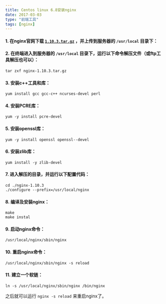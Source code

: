 ```yaml
---
title: Centos linux 6.8安装nginx
date: 2017-03-03
type: "前端工具"
tags: [nginx]
---
```



#### 1. 在nginx官网下载 [`1.10.3.tar.gz`](http://nginx.org/download/nginx-1.10.3.tar.gz) ，并上传到服务器的 `/usr/local` 目录下：


#### 2. 在终端进入到服务器的 `/usr/local` 目录下，运行以下命令解压文件（或ftp工具解压也可以）：
```
tar zxf nginx-1.10.3.tar.gz
```
<!--more-->

#### 3. 安装c++工具和库：
```
yum install gcc gcc-c++ ncurses-devel perl
```

#### 4. 安装PCRE库：
```
yum -y install pcre-devel
```

#### 5. 安装openssl库：
```
yum -y install openssl openssl--devel
```

#### 6. 安装zlib库：
```
yum install -y zlib-devel
```

#### 7. 进入解压的目录，并运行以下配置代码：
```
cd ./nginx-1.10.3
./configure --prefix=/usr/local/nginx
```

#### 8. 编译及安装nginx：
```
make
make instal
```

#### 9. 启动nginx命令：
```
/usr/local/nginx/sbin/nginx
```

#### 10. 重启nginx命令：
```
/usr/local/nginx/sbin/nginx -s reload
```

#### 11. 建立一个软链：
```
ln -s /usr/local/nginx/sbin/nginx /bin/nginx
```
之后就可以运行 `nginx -s reload` 来重启nginx了。


